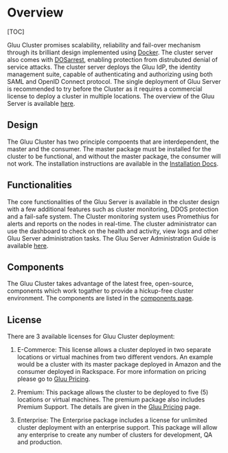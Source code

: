 # Overview

[TOC]

Gluu Cluster promises scalability, reliability and fail-over mechanism through its brilliant design implemented using [Docker](https://www.docker.com/).
The cluster server also comes with [DOSarrest](http://www.dosarrest.com/), enabling protection from distrubuted denial of service attacks.
The cluster server deploys the Gluu IdP, the identity management suite, capable of authenticating and authorizing using both SAML and OpenID Connect protocol.
The single deployment of Gluu Server is recommended to try before the Cluster as it requires a commercial license to deploy a cluster in multiple locations. 
The overview of the Gluu Server is available [here](http://www.gluu.org/docs/admin-guide/getting-started/).

## Design

The Gluu Cluster has two principle compoents that are interdependent, the master and the consumer.
The master package must be installed for the cluster to be functional, and without the master package, the consumer will not work.
The installation instructions are available in the [Installation Docs](../getting-started/).

## Functionalities

The core functionalities of the Gluu Server is available in the cluster design with a few additional features such as cluster monitoring, DDOS protection and a fail-safe system.
The Cluster monitoring system uses Promethius for alerts and reports on the nodes in real-time.
The cluster administrator can use the dashboard to check on the health and activity, view logs and other Gluu Server administration tasks. The Gluu Server Administration Guide is available [here](http://www.gluu.org/docs/admin-guide/introduction/).

## Components

The Gluu Cluster takes advantage of the latest free, open-source, components which work togather to provide a hickup-free cluster environment.
The components are listed in the [components page](../components/#components).

## License
There are 3 available licenses for Gluu Cluster deployment:

1. E-Commerce: This license allows a cluster deployed in two separate locations or virtual machines from two different vendors. An example would be a cluster with its master package deployed in Amazon and the consumer deployed in Rackspace. For more information on pricing please go to [Gluu Pricing](http://www.gluu.org/gluu-server/pricing/).

2. Premium: This package allows the cluster to be deployed to five (5) locations or virtual machines. The premium package also includes Premium Support. The details are given in the [Gluu Pricing](http://www.gluu.org/gluu-server/pricing/) page.

3. Enterprise: The Enterprise package includes a license for unlimited cluster deployment with an enterprise support. This package will allow any enterprise to create any number of clusters for development, QA and production.
